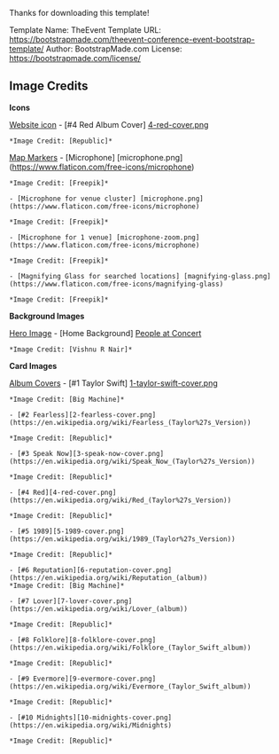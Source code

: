 Thanks for downloading this template!

Template Name: TheEvent
Template URL: https://bootstrapmade.com/theevent-conference-event-bootstrap-template/
Author: BootstrapMade.com
License: https://bootstrapmade.com/license/


## Image Credits
**Icons**

<u>Website icon</u>
    - [#4 Red Album Cover] [4-red-cover.png](https://en.wikipedia.org/wiki/Red_(Taylor%27s_Version))

    *Image Credit: [Republic]*


<u>Map Markers</u>
    - [Microphone] [microphone.png] (https://www.flaticon.com/free-icons/microphone)

    *Image Credit: [Freepik]*

    - [Microphone for venue cluster] [microphone.png] (https://www.flaticon.com/free-icons/microphone)

    *Image Credit: [Freepik]*

    - [Microphone for 1 venue] [microphone-zoom.png] (https://www.flaticon.com/free-icons/microphone)

    *Image Credit: [Freepik]*

    - [Magnifying Glass for searched locations] [magnifying-glass.png](https://www.flaticon.com/free-icons/magnifying-glass)

    *Image Credit: [Freepik]*

**Background Images**

<u>Hero Image</u>
    - [Home Background] [People at Concert](https://www.pexels.com/photo/people-at-concert-1105666/)

    *Image Credit: [Vishnu R Nair]*

**Card Images**

<u>Album Covers</u>
    - [#1 Taylor Swift] [1-taylor-swift-cover.png](https://en.wikipedia.org/wiki/Taylor_Swift_(album))

    *Image Credit: [Big Machine]*

    - [#2 Fearless][2-fearless-cover.png](https://en.wikipedia.org/wiki/Fearless_(Taylor%27s_Version))

    *Image Credit: [Republic]*

    - [#3 Speak Now][3-speak-now-cover.png](https://en.wikipedia.org/wiki/Speak_Now_(Taylor%27s_Version))

    *Image Credit: [Republic]*

    - [#4 Red][4-red-cover.png](https://en.wikipedia.org/wiki/Red_(Taylor%27s_Version))

    *Image Credit: [Republic]*

    - [#5 1989][5-1989-cover.png](https://en.wikipedia.org/wiki/1989_(Taylor%27s_Version))

    *Image Credit: [Republic]*

    - [#6 Reputation][6-reputation-cover.png](https://en.wikipedia.org/wiki/Reputation_(album))
    *Image Credit: [Big Machine]*

    - [#7 Lover][7-lover-cover.png](https://en.wikipedia.org/wiki/Lover_(album))

    *Image Credit: [Republic]*

    - [#8 Folklore][8-folklore-cover.png](https://en.wikipedia.org/wiki/Folklore_(Taylor_Swift_album))

    *Image Credit: [Republic]*

    - [#9 Evermore][9-evermore-cover.png](https://en.wikipedia.org/wiki/Evermore_(Taylor_Swift_album))

    *Image Credit: [Republic]*

    - [#10 Midnights][10-midnights-cover.png](https://en.wikipedia.org/wiki/Midnights)

    *Image Credit: [Republic]*



